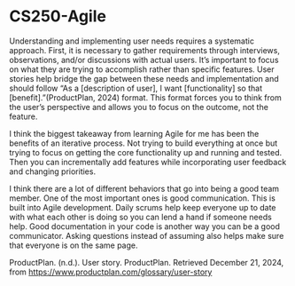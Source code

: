 # CS250-Agile

Understanding and implementing user needs requires a systematic approach. First, it is necessary to gather requirements through interviews, observations, and/or discussions with actual users. It’s important to focus on what they are trying to accomplish rather than specific features. User stories help bridge the gap between these needs and implementation and should follow “As a [description of user], I want [functionality] so that [benefit].”(ProductPlan, 2024) format. This format forces you to think from the user’s perspective and allows you to focus on the outcome, not the feature. 

I think the biggest takeaway from learning Agile for me has been the benefits of an iterative process. Not trying to build everything at once but trying to focus on getting the core functionality up and running and tested. Then you can incrementally add features while incorporating user feedback and changing priorities. 

I think there are a lot of different behaviors that go into being a good team member. One of the most important ones is good communication. This is built into Agile development. Daily scrums help keep everyone up to date with what each other is doing so you can lend a hand if someone needs help. Good documentation in your code is another way you can be a good communicator. Asking questions instead of assuming also helps make sure that everyone is on the same page. 

ProductPlan. (n.d.). User story. ProductPlan. Retrieved December 21, 2024, from https://www.productplan.com/glossary/user-story
